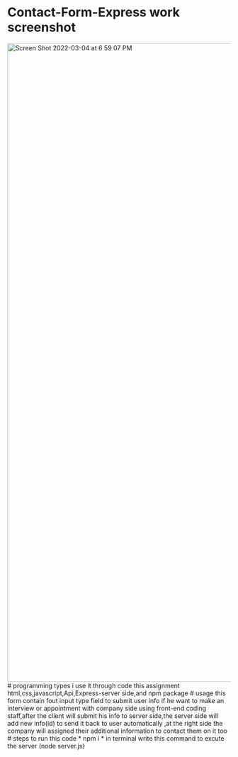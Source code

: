 # Contact-Form-Express work screenshot

<img width="1440" alt="Screen Shot 2022-03-04 at 6 59 07 PM" src="https://user-images.githubusercontent.com/95061565/156861398-1b864242-cc1a-44d7-ab8e-c9d3438ba529.png">
# programming types i use it through code this assignment
html,css,javascript,Api,Express-server side,and npm package
# usage
this form contain fout input type field to submit user info if he want to make an interview or appointment  with company side
using front-end coding staff,after the client will submit his info to server side,the server side will add new info(id) to send it back to user automatically ,at the right side the company will assigned their additional information to contact them on it too
# steps to run this code
* npm i
* in terminal write this command to excute the server (node server.js)
